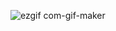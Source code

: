 ![ezgif com-gif-maker](https://user-images.githubusercontent.com/119418826/204537667-4ac93cb0-255d-453c-8545-9e45514dd29e.gif)
